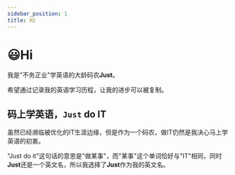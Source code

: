 ```yaml
---
sidebar_position: 1
title: Hi
---
```


# :smiley:Hi
我是"不务正业"学英语的大龄码农**Just**。

希望通过记录我的英语学习历程，让我的进步可以被复制。

## 码上学英语，`Just` do IT
虽然已经濒临被优化的IT生涯边缘，但是作为一个码农，做IT仍然是我决心马上学英语的初衷。

"Just do it"这句话的意思是"做某事"，而"某事"这个单词恰好与"IT"相同，同时**Just**还是一个英文名，所以我选择了**Just**作为我的英文名。
